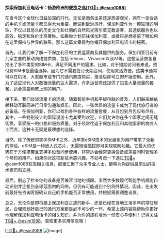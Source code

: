**探索保加利亚电话卡：畅游欧洲的便捷之选[[TG💪+ @esim1088](https://t.me/s/esim1088)]**

在当今这个全球化日益加深的时代，无论是商务出差还是旅游观光，拥有一张合适的手机卡或流量卡都显得尤为重要。而说到欧洲旅行，保加利亚作为一颗璀璨的明珠，不仅以其悠久的历史文化和壮丽的自然风光吸引着无数游客，其通信服务也以高效、稳定和性价比高著称。如果你计划前往保加利亚，或者只是想提前了解如何在这里保持与世界的联系，那么这篇文章将为你揭开保加利亚电话卡的秘密。

首先，让我们来了解一下保加利亚的主要运营商及其提供的服务。保加利亚目前有几家主要的移动网络提供商，包括Telenor、Vivacom以及A1等。这些运营商各自推出了多种类型的SIM卡，满足不同用户的需求。比如，对于短期访问者来说，预付费SIM卡是最佳选择，因为它不需要签订长期合同，使用灵活方便。这类卡通常可以在机场、大型超市或专门的通讯商店购买，激活后即可立即开始使用。此外，为了适应现代人对数据流量的巨大需求，许多运营商还提供了包含大量流量的套餐，适合需要频繁上网的用户。

接下来，我们谈谈流量卡的选择。随着智能手机和平板电脑的普及，人们越来越依赖移动互联网进行日常沟通和娱乐。因此，一张优质的流量卡成为了现代旅行者的必备品。在保加利亚，你可以找到各种各样的流量套餐，从日包到月包应有尽有。其中，一些特别设计的国际漫游卡尤其受到欢迎，它们允许你在多个国家之间无缝切换，享受统一的价格和服务质量。对于经常往返于保加利亚和其他国家的商务人士而言，这种卡无疑是最理想的选择。

当然，除了传统的实体SIM卡之外，近年来eSIM技术的发展也为用户带来了全新的体验。eSIM是一种嵌入式芯片，无需物理插拔即可实现联网功能。它最大的优势在于方便携带且支持多设备同步使用，非常适合经常更换设备或需要同时管理多个号码的用户。如果你对这项新技术感兴趣，不妨考虑一下通过[TG💪+ @esim1088](https://t.me/s/esim1088)获取相关信息，那里汇聚了众多专业人士，能够为你提供最前沿的技术资讯和支持。

最后，别忘了检查你的设备是否兼容当地的频段。虽然大多数现代智能手机都能自动识别并连接到全球范围内的网络，但仍有可能遇到个别例外情况。因此，在出发前最好先咨询客服确认自己的手机能否正常使用，并根据需要调整设置。

总之，无论你是即将踏上保加利亚之旅的新手，还是已经在当地生活多年的常驻居民，合理规划好自己的通讯方案都是必不可少的一环。希望上述内容能帮助你更好地理解保加利亚电话卡的相关知识，并为你的旅程增添一份安心与便利！记得关注[TG💪+ @esim1088](https://t.me/s/esim1088)，获取更多实用信息哦！

[[TG💪+ @esim1088](https://t.me/s/esim1088) ![Image](https://i.postimg.cc/4NQfJmqS/Snipaste-2025-05-13-00-14-12.png)]